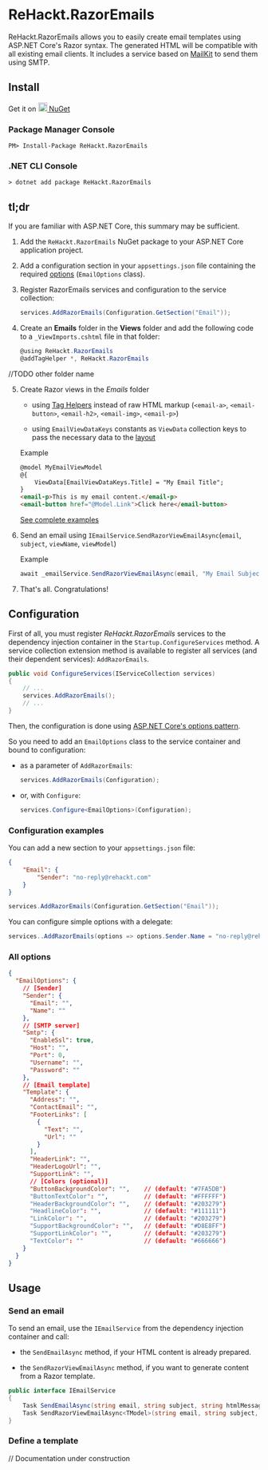 # ReHackt.RazorEmails

ReHackt.RazorEmails allows you to easily create email templates using ASP.NET Core's Razor syntax. The generated HTML will be compatible with all existing email clients. It includes a service based on [MailKit](https://github.com/jstedfast/MailKit) to send them using SMTP.

## Install

Get it on <a href="https://www.nuget.org/packages/ReHackt.RazorEmails"><img src="https://www.nuget.org/Content/gallery/img/default-package-icon.svg" height=18 style="height:18px;" /> NuGet</a>

### Package Manager Console

```
PM> Install-Package ReHackt.RazorEmails
```

### .NET CLI Console

```
> dotnet add package ReHackt.RazorEmails
```

## tl;dr

If you are familiar with ASP.NET Core, this summary may be sufficient.

1) Add the `ReHackt.RazorEmails` NuGet package to your ASP.NET Core application project.

2) Add a configuration section in your `appsettings.json` file containing the required [options](#all-options) (`EmailOptions` class).

3) Register RazorEmails services and configuration to the service collection:

   ``` csharp
   services.AddRazorEmails(Configuration.GetSection("Email"));
   ```

4) Create an **Emails** folder in the **Views** folder and add the following code to a `_ViewImports.cshtml` file in that folder:

   ``` csharp
   @using ReHackt.RazorEmails
   @addTagHelper *, ReHackt.RazorEmails
   ```

//TODO other folder name

5) Create Razor views in the *Emails* folder

   * using [Tag Helpers](#the-email-tag-helpers) instead of raw HTML markup (`<email-a>`, `<email-button>`, `<email-h2>`, `<email-img>`, `<email-p>`)

   * using `EmailViewDataKeys` constants as `ViewData` collection keys to pass the necessary data to the [layout](#the-email-layout)

   Example

    ``` html
    @model MyEmailViewModel
    @{
        ViewData[EmailViewDataKeys.Title] = "My Email Title";
    }
    <email-p>This is my email content.</email-p>
    <email-button href="@Model.Link">Click here</email-button>
    ```

    [See complete examples](#examples)

6) Send an email using `IEmailService`.`SendRazorViewEmailAsync`(`email`, `subject`, `viewName`, `viewModel`)

   Example

    ``` csharp
    await _emailService.SendRazorViewEmailAsync(email, "My Email Subject", "/Views/Emails/MyEmail.cshtml", myEmailViewModel);
    ```

7) That's all. Congratulations!

## Configuration

First of all, you must register *ReHackt.RazorEmails* services to the dependency injection container in the `Startup.ConfigureServices` method. A service collection extension method is available to register all services (and their dependent services): `AddRazorEmails`.

``` csharp
public void ConfigureServices(IServiceCollection services)
{
    // ...
    services.AddRazorEmails();
    // ...
}
```

Then, the configuration is done using [ASP.NET Core's options pattern](https://docs.microsoft.com/aspnet/core/fundamentals/configuration/options).

So you need to add an `EmailOptions` class to the service container and bound to configuration:

* as a parameter of `AddRazorEmails`:

   ``` csharp
   services.AddRazorEmails(Configuration);
   ```

* or, with `Configure`:

   ``` csharp
   services.Configure<EmailOptions>(Configuration);
   ```

### Configuration examples

You can add a new section to your `appsettings.json` file:

``` json
{
    "Email": {
        "Sender": "no-reply@rehackt.com"
    }
}
```

``` csharp
services.AddRazorEmails(Configuration.GetSection("Email"));
```

You can configure simple options with a delegate:

``` csharp
services..AddRazorEmails(options => options.Sender.Name = "no-reply@rehackt.com");
```

### All options

``` json
{
  "EmailOptions": {
    // [Sender]
    "Sender": {
      "Email": "",
      "Name": ""
    },
    // [SMTP server]
    "Smtp": {
      "EnableSsl": true,
      "Host": "",
      "Port": 0,
      "Username": "",
      "Password": ""
    },
    // [Email template]
    "Template": {
      "Address": "",
      "ContactEmail": "",
      "FooterLinks": [
        {
          "Text": "",
          "Url": ""
        }
      ],
      "HeaderLink": "",
      "HeaderLogoUrl": "",
      "SupportLink": "",
      // [Colors (optional)]
      "ButtonBackgroundColor": "",    // (default: "#7FA5DB")
      "ButtonTextColor": "",          // (default: "#FFFFFF")
      "HeaderBackgroundColor": "",    // (default: "#203279")
      "HeadlineColor": "",            // (default: "#111111")
      "LinkColor": "",                // (default: "#203279")
      "SupportBackgroundColor": "",   // (default: "#D8E8FF")
      "SupportLinkColor": "",         // (default: "#203279")
      "TextColor": ""                 // (default: "#666666")
    }
  }
}
```

## Usage

### Send an email

To send an email, use the `IEmailService` from the dependency injection container and call:

* the `SendEmailAsync` method, if your HTML content is already prepared.

* the `SendRazorViewEmailAsync` method, if you want to generate content from a Razor template.

``` csharp
public interface IEmailService
{
    Task SendEmailAsync(string email, string subject, string htmlMessage);
    Task SendRazorViewEmailAsync<TModel>(string email, string subject, string viewName, TModel model);
}
```

### Define a template

// Documentation under construction
